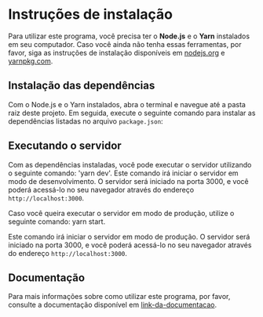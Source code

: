 # Instruções de instalação

Para utilizar este programa, você precisa ter o **Node.js** e o **Yarn** instalados em seu computador. Caso você ainda não tenha essas ferramentas, por favor, siga as instruções de instalação disponíveis em [nodejs.org](https://nodejs.org) e [yarnpkg.com](https://yarnpkg.com).

## Instalação das dependências

Com o Node.js e o Yarn instalados, abra o terminal e navegue até a pasta raiz deste projeto. Em seguida, execute o seguinte comando para instalar as dependências listadas no arquivo `package.json`:

## Executando o servidor

Com as dependências instaladas, você pode executar o servidor utilizando o seguinte comando: 'yarn dev'. Este comando irá iniciar o servidor em modo de desenvolvimento. O servidor será iniciado na porta 3000, e você poderá acessá-lo no seu navegador através do endereço `http://localhost:3000`.

Caso você queira executar o servidor em modo de produção, utilize o seguinte comando: yarn start. 

Este comando irá iniciar o servidor em modo de produção. O servidor será iniciado na porta 3000, e você poderá acessá-lo no seu navegador através do endereço `http://localhost:3000`.

## Documentação

Para mais informações sobre como utilizar este programa, por favor, consulte a documentação disponível em [link-da-documentacao](link-da-documentacao).

